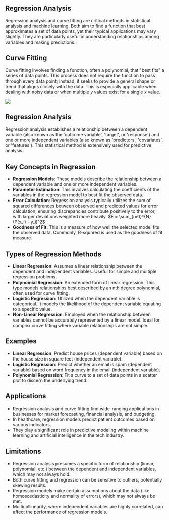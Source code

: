 ## Regression Analysis

Regression analysis and curve fitting are critical methods in statistical analysis and machine learning. Both aim to find a function that best approximates a set of data points, yet their typical applications may vary slightly. They are particularly useful in understanding relationships among variables and making predictions.

## Curve Fitting

Curve fitting involves finding a function, often a polynomial, that "best fits" a series of data points. This process does not require the function to pass through every data point; instead, it seeks to provide a general shape or trend that aligns closely with the data. This is especially applicable when dealing with noisy data or when multiple $y$ values exist for a single $x$ value.

<img src="https://upload.wikimedia.org/wikipedia/commons/b/b0/Linear_least_squares_example2.svg" >

## Regression Analysis

Regression analysis establishes a relationship between a dependent variable (also known as the 'outcome variable', 'target', or 'response') and one or more independent variables (also known as 'predictors', 'covariates', or 'features'). This statistical method is extensively used for predictive analysis.

## Key Concepts in Regression

- **Regression Models**: These models describe the relationship between a dependent variable and one or more independent variables.
- **Parameter Estimation**: This involves calculating the coefficients of the variables in the regression model to best fit the observed data.
- **Error Calculation**: Regression analysis typically utilizes the sum of squared differences between observed and predicted values for error calculation, ensuring discrepancies contribute positively to the error, with larger deviations weighted more heavily. $E = \sum_{i=0}^{N} (P(x_i) - y_i)^2$
- **Goodness of Fit**: This is a measure of how well the selected model fits the observed data. Commonly, R-squared is used as the goodness of fit measure.

## Types of Regression Methods

- **Linear Regression**: Assumes a linear relationship between the dependent and independent variables. Useful for simple and multiple regression problems.
- **Polynomial Regression**: An extended form of linear regression. This type models relationships best described by an nth degree polynomial, often used for curve fitting.
- **Logistic Regression**: Utilized when the dependent variable is categorical. It models the likelihood of the dependent variable equating to a specific value.
- **Non-Linear Regression**: Employed when the relationship between variables cannot be accurately represented by a linear model. Ideal for complex curve fitting where variable relationships are not simple.

## Examples

- **Linear Regression**: Predict house prices (dependent variable) based on the house size in square feet (independent variable).
- **Logistic Regression**: Predict whether an email is spam (dependent variable) based on word frequency in the email (independent variable).
- **Polynomial Regression**: Fit a curve to a set of data points in a scatter plot to discern the underlying trend.

## Applications

- Regression analysis and curve fitting find wide-ranging applications in businesses for market forecasting, financial analysis, and budgeting.
- In healthcare, regression models predict patient outcomes based on various indicators.
- They play a significant role in predictive modeling within machine learning and artificial intelligence in the tech industry.

## Limitations

- Regression analysis presumes a specific form of relationship (linear, polynomial, etc.) between the dependent and independent variables, which may not always hold.
- Both curve fitting and regression can be sensitive to outliers, potentially skewing results.
- Regression models make certain assumptions about the data (like homoscedasticity and normality of errors), which may not always be met.
- Multicollinearity, where independent variables are highly correlated, can affect the performance of regression models.
